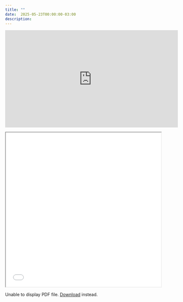 ```yaml
---
title: ""
date:  2025-05-23T00:00:00-03:00
description:
---
```


<iframe width="560" height="315" src="https://www.youtube.com/embed/i3s1YGohZOs?si=9tt9Uhxo76xkaWEi&amp;start=985" title="YouTube video player" frameborder="0" allow="accelerometer; autoplay; clipboard-write; encrypted-media; gyroscope; picture-in-picture; web-share" referrerpolicy="strict-origin-when-cross-origin" allowfullscreen></iframe>

<a href=""></a>

<iframe style="width:100%;aspect-ratio: 4/3;" src="/kidical-mass/img/TSC_22_May_2025_More_Kids_on_Bikes.pdf" width="800" height="500"></iframe>

<object data="/kidical-mass/img/TSC_22_May_2025_More_Kids_on_Bikes.pdf" type="application/pdf" width="100%" height="500px">
  <p>Unable to display PDF file. <a href="/kidical-mass/img/TSC_22_May_2025_More_Kids_on_Bikes.pdf">Download</a> instead.</p>
</object>
